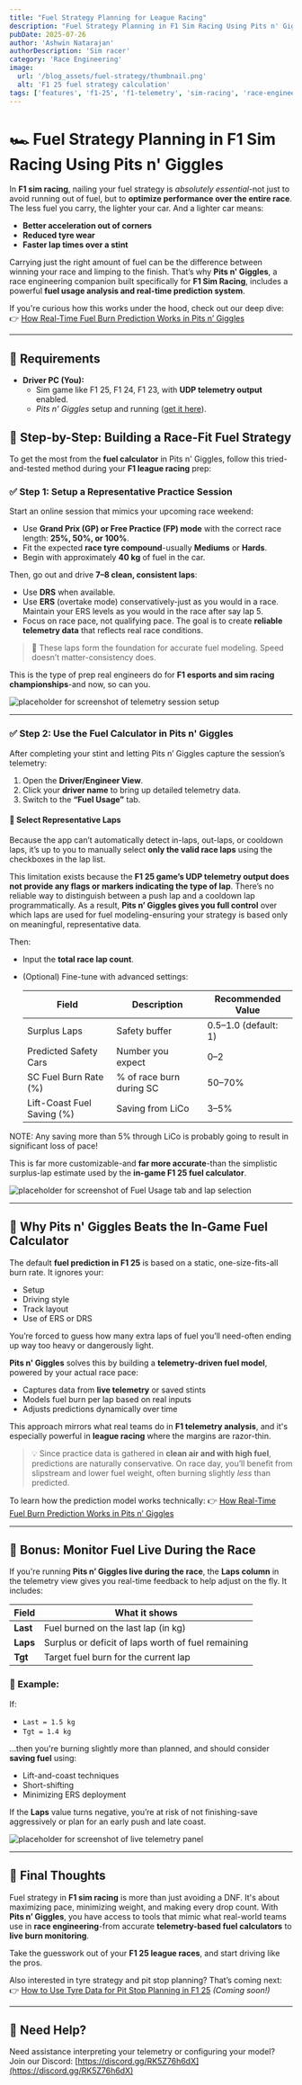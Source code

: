 ```yaml
---
title: "Fuel Strategy Planning for League Racing"
description: "Fuel Strategy Planning in F1 Sim Racing Using Pits n' Giggles"
pubDate: 2025-07-26
author: 'Ashwin Natarajan'
authorDescription: 'Sim racer'
category: 'Race Engineering'
image:
  url: '/blog_assets/fuel-strategy/thumbnail.png'
  alt: 'F1 25 fuel strategy calculation'
tags: ['features', 'f1-25', 'f1-telemetry', 'sim-racing', 'race-engineer', 'fuel-strategy']
---
```


# 🏎️ Fuel Strategy Planning in F1 Sim Racing Using Pits n' Giggles

In **F1 sim racing**, nailing your fuel strategy is *absolutely essential*-not just to avoid running out of fuel, but to **optimize performance over the entire race**. The less fuel you carry, the lighter your car. And a lighter car means:
- **Better acceleration out of corners**
- **Reduced tyre wear**
- **Faster lap times over a stint**

Carrying just the right amount of fuel can be the difference between winning your race and limping to the finish. That’s why **Pits n' Giggles**, a race engineering companion built specifically for **F1 Sim Racing**, includes a powerful **fuel usage analysis and real-time prediction system**.

If you're curious how this works under the hood, check out our deep dive:
👉 [How Real-Time Fuel Burn Prediction Works in Pits n’ Giggles](https://www.pitsngiggles.com/blog/fuel-burn-prediction)

---

## 🧰 Requirements

- **Driver PC (You):**
  - Sim game like F1 25, F1 24, F1 23, with **UDP telemetry output** enabled.
  - *Pits n' Giggles* setup and running ([get it here](/releases)).

## 🔧 Step-by-Step: Building a Race-Fit Fuel Strategy

To get the most from the **fuel calculator** in Pits n' Giggles, follow this tried-and-tested method during your **F1 league racing** prep:

### ✅ Step 1: Setup a Representative Practice Session

Start an online session that mimics your upcoming race weekend:
- Use **Grand Prix (GP) or Free Practice (FP) mode** with the correct race length: **25%, 50%, or 100%**.
- Fit the expected **race tyre compound**-usually **Mediums** or **Hards**.
- Begin with approximately **40 kg** of fuel in the car.

Then, go out and drive **7–8 clean, consistent laps**:
- Use **DRS** when available.
- Use **ERS** (overtake mode) conservatively-just as you would in a race. Maintain your ERS levels as you would in the race after say lap 5.
- Focus on race pace, not qualifying pace. The goal is to create **reliable telemetry data** that reflects real race conditions.

> 🧪 These laps form the foundation for accurate fuel modeling. Speed doesn’t matter-consistency does.

This is the type of prep real engineers do for **F1 esports and sim racing championships**-and now, so can you.

![placeholder for screenshot of telemetry session setup](/blog_assets/fuel-strategy/fp-dashboard.png)

---

### ✅ Step 2: Use the Fuel Calculator in Pits n' Giggles

After completing your stint and letting Pits n’ Giggles capture the session’s telemetry:

1. Open the **Driver/Engineer View**.
2. Click your **driver name** to bring up detailed telemetry data.
3. Switch to the **“Fuel Usage”** tab.

#### 🧠 Select Representative Laps

Because the app can’t automatically detect in-laps, out-laps, or cooldown laps, it’s up to you to manually select **only the valid race laps** using the checkboxes in the lap list.

This limitation exists because the **F1 25 game’s UDP telemetry output does not provide any flags or markers indicating the type of lap**. There’s no reliable way to distinguish between a push lap and a cooldown lap programmatically. As a result, **Pits n’ Giggles gives you full control** over which laps are used for fuel modeling-ensuring your strategy is based only on meaningful, representative data.


Then:
- Input the **total race lap count**.
- (Optional) Fine-tune with advanced settings:

    | Field | Description | Recommended Value |
    |-------|-------------|-------------------|
    | Surplus Laps | Safety buffer | 0.5–1.0 (default: 1) |
    | Predicted Safety Cars | Number you expect | 0–2 |
    | SC Fuel Burn Rate (%) | % of race burn during SC | 50–70% |
    | Lift-Coast Fuel Saving (%) | Saving from LiCo | 3–5% |

NOTE: Any saving more than 5% through LiCo is probably going to result in significant loss of pace!

This is far more customizable-and **far more accurate**-than the simplistic surplus-lap estimate used by the **in-game F1 25 fuel calculator**.

![placeholder for screenshot of Fuel Usage tab and lap selection](/blog_assets/fuel-strategy/fuel-calc.png)

---

## 🧮 Why Pits n' Giggles Beats the In-Game Fuel Calculator

The default **fuel prediction in F1 25** is based on a static, one-size-fits-all burn rate. It ignores your:
- Setup
- Driving style
- Track layout
- Use of ERS or DRS

You’re forced to guess how many extra laps of fuel you’ll need-often ending up way too heavy or dangerously light.

**Pits n' Giggles** solves this by building a **telemetry-driven fuel model**, powered by your actual race pace:
- Captures data from **live telemetry** or saved stints
- Models fuel burn per lap based on real inputs
- Adjusts predictions dynamically over time

This approach mirrors what real teams do in **F1 telemetry analysis**, and it's especially powerful in **league racing** where the margins are razor-thin.

> 💡 Since practice data is gathered in **clean air and with high fuel**, predictions are naturally conservative. On race day, you’ll benefit from slipstream and lower fuel weight, often burning slightly *less* than predicted.

To learn how the prediction model works technically:
👉 [How Real-Time Fuel Burn Prediction Works in Pits n’ Giggles](https://www.pitsngiggles.com/blog/fuel-burn-prediction)

---

## 🎁 Bonus: Monitor Fuel Live During the Race

If you're running **Pits n’ Giggles live during the race**, the **Laps column** in the telemetry view gives you real-time feedback to help adjust on the fly. It includes:

| Field | What it shows |
|-------|----------------|
| **Last** | Fuel burned on the last lap (in kg) |
| **Laps** | Surplus or deficit of laps worth of fuel remaining |
| **Tgt** | Target fuel burn for the current lap |

### 🧠 Example:
If:
- `Last = 1.5 kg`
- `Tgt = 1.4 kg`

...then you're burning slightly more than planned, and should consider **saving fuel** using:
- Lift-and-coast techniques
- Short-shifting
- Minimizing ERS deployment

If the **Laps** value turns negative, you’re at risk of not finishing-save aggressively or plan for an early push and late coast.

![placeholder for screenshot of live telemetry panel](/blog_assets/fuel-strategy/fuel-live.png)

---

## 🏁 Final Thoughts

Fuel strategy in **F1 sim racing** is more than just avoiding a DNF. It's about maximizing pace, minimizing weight, and making every drop count. With **Pits n’ Giggles**, you have access to tools that mimic what real-world teams use in **race engineering**-from accurate **telemetry-based fuel calculators** to **live burn monitoring**.

Take the guesswork out of your **F1 25 league races**, and start driving like the pros.

Also interested in tyre strategy and pit stop planning? That’s coming next:
👉 [How to Use Tyre Data for Pit Stop Planning in F1 25](https://www.pitsngiggles.com/blog/tyre-strategy) *(Coming soon!)*

---

## 📣 Need Help?

Need assistance interpreting your telemetry or configuring your model?
Join our Discord: [https://discord.gg/RK5Z76h6dX](https://discord.gg/RK5Z76h6dX)
